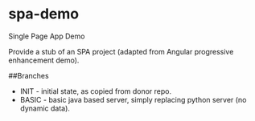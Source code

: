 # spa-demo
Single Page App Demo

Provide a stub of an SPA project
(adapted from Angular progressive enhancement demo).

##Branches

* INIT - initial state, as copied from donor repo.
* BASIC - basic java based server, simply replacing python server (no dynamic data).
